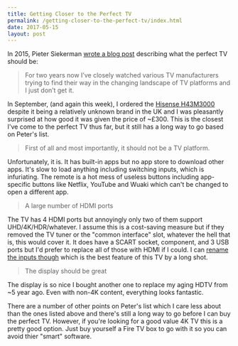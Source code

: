 ```yaml
---
title: Getting Closer to the Perfect TV
permalink: /getting-closer-to-the-perfect-tv/index.html
date: 2017-05-15
layout: post
---
```


In 2015, Pieter Siekerman [wrote a blog post](http://technology.siekerman.nl/post/133644449664/the-perfect-tv) describing what the perfect TV should be:

> For two years now I’ve closely watched various TV manufacturers trying to find their way in the changing landscape of TV platforms and I just don’t get it. 

In September, (and again this week), I ordered the [Hisense H43M3000](https://hisense.co.uk/electronics/tvs/m3000/43) despite it being a relatively unknown brand in the UK and I was pleasantly surprised at how good it was given the price of ~£300. This is the closest I've come to the perfect TV thus far, but it still has a long way to go based on Peter's list.

> First of all and most importantly, it should not be a TV platform.

Unfortunately, it is. It has built-in apps but no app store to download other apps. It's slow to load anything including switching inputs, which is infuriating. The remote is a hot mess of useless buttons including app-specific buttons like Netflix, YouTube and Wuaki which can't be changed to open a different app.

> A large number of HDMI ports

The TV has 4 HDMI ports but annoyingly only two of them support UHD/4K/HDR/whatever. I assume this is a cost-saving measure but if they removed the TV tuner or the "common interface" slot, whatever the hell that is, this would cover it. It does have a SCART socket, component, and 3 USB ports but I'd prefer to replace all of those with HDMI if I could. I can [rename the inputs though](https://hellsite.rknight.me/863400075338371072) which is the best feature of this TV by a long shot.

> The display should be great

The display is so nice I bought another one to replace my aging HDTV from ~5 year ago. Even with non-4K content, everything looks fantastic.

There are a number of other points on Peter's list which I care less about than the ones listed above and there's still a long way to go before I can buy the perfect TV. However, if you're looking for a good value 4K TV this is a pretty good option. Just buy yourself a Fire TV box to go with it so you can avoid thier "smart" software.